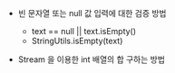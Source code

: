 - 빈 문자열 또는 null 값 입력에 대한 검증 방법 
    - text == null || text.isEmpty()
    - StringUtils.isEmpty(text)
    
- Stream 을 이용한 int 배열의 합 구하는 방법  
    